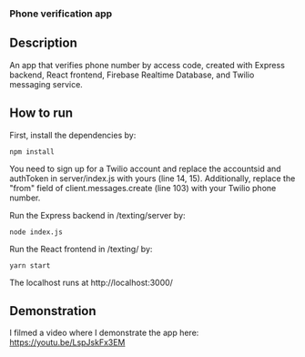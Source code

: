 ### Phone verification app 

## Description 
An app that verifies phone number by access code, created with Express backend, React frontend, Firebase Realtime Database, and Twilio messaging service. 
## How to run 

First, install the dependencies by: 
```
npm install
```
You need to sign up for a Twilio account and replace the accountsid and authToken in server/index.js with yours (line 14, 15). Additionally, replace the "from" field of client.messages.create (line 103)  with your Twilio phone number. 

Run the Express backend in /texting/server by: 
```
node index.js
```

Run the React frontend in /texting/ by: 
```
yarn start
```
The localhost runs at http://localhost:3000/ 

## Demonstration 
I filmed a video where I demonstrate the app here: https://youtu.be/LspJskFx3EM
